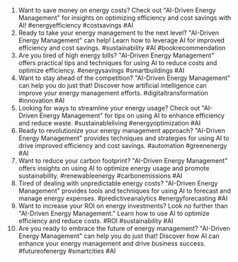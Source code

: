 1. Want to save money on energy costs? Check out "AI-Driven Energy Management" for insights on optimizing efficiency and cost savings with AI! #energyefficiency #costsavings #AI
2. Ready to take your energy management to the next level? "AI-Driven Energy Management" can help! Learn how to leverage AI for improved efficiency and cost savings. #sustainability #AI #bookrecommendation
3. Are you tired of high energy bills? "AI-Driven Energy Management" offers practical tips and techniques for using AI to reduce costs and optimize efficiency. #energysavings #smartbuildings #AI
4. Want to stay ahead of the competition? "AI-Driven Energy Management" can help you do just that! Discover how artificial intelligence can improve your energy management efforts. #digitaltransformation #innovation #AI
5. Looking for ways to streamline your energy usage? Check out "AI-Driven Energy Management" for tips on using AI to enhance efficiency and reduce waste. #sustainableliving #energyoptimization #AI
6. Ready to revolutionize your energy management approach? "AI-Driven Energy Management" provides techniques and strategies for using AI to drive improved efficiency and cost savings. #automation #greenenergy #AI
7. Want to reduce your carbon footprint? "AI-Driven Energy Management" offers insights on using AI to optimize energy usage and promote sustainability. #renewableenergy #carbonemissions #AI
8. Tired of dealing with unpredictable energy costs? "AI-Driven Energy Management" provides tools and techniques for using AI to forecast and manage energy expenses. #predictiveanalytics #energyforecasting #AI
9. Want to increase your ROI on energy investments? Look no further than "AI-Driven Energy Management." Learn how to use AI to optimize efficiency and reduce costs. #ROI #sustainability #AI
10. Are you ready to embrace the future of energy management? "AI-Driven Energy Management" can help you do just that! Discover how AI can enhance your energy management and drive business success. #futureofenergy #smartcities #AI
